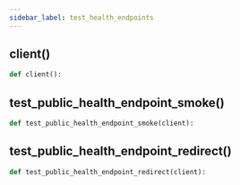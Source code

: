 ```yaml
---
sidebar_label: test_health_endpoints
---
```


## client()

```python
def client():
```

## test_public_health_endpoint_smoke()

```python
def test_public_health_endpoint_smoke(client):
```

## test_public_health_endpoint_redirect()

```python
def test_public_health_endpoint_redirect(client):
```
